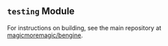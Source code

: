 ## `testing` Module
For instructions on building, see the main repository at
[magicmoremagic/bengine](https://github.com/magicmoremagic/bengine).
